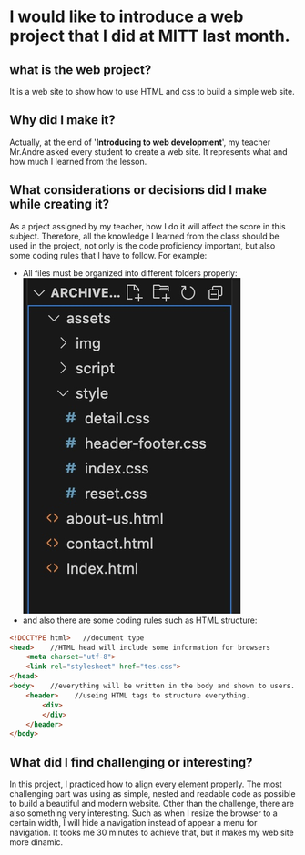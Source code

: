 # I would like to introduce a web project that I did at MITT last month.
## what is the web project?
It is a web site to show how to use HTML and css to build a simple web site.
## Why did I make it? 
Actually, at the end of '**Introducing to web development**', my teacher Mr.Andre asked every student to create a web site. It represents what and how much I learned from the lesson.
## What considerations or decisions did I make while creating it?
As a prject assigned by my teacher, how I do it will affect the score in this subject. Therefore, all the knowledge I learned from the class should be used in the project, not only is the code proficiency important, but also some coding rules that I have to follow. For example:
- All files must be organized into different folders properly:
![Example Image](GithubImages/folder.jpeg) 
- and also there are some coding rules such as HTML structure:
```HTML
<!DOCTYPE html>   //document type
<head>    //HTML head will include some information for browsers
    <meta charset="utf-8">
    <link rel="stylesheet" href="tes.css">
</head>
<body>    //everything will be written in the body and shown to users.
    <header>    //useing HTML tags to structure everything.
        <div>
        </div>
    </header>
</body>
```
## What did I find challenging or interesting?
In this project, I practiced how to align every element properly. The most challenging part was using as simple, nested and readable code as possible to build a beautiful and modern website. Other than the challenge, there are also something very interesting. Such as when I resize the browser to a certain width, I will hide a navigation instead of appear a menu for navigation. It tooks me 30 minutes to achieve that, but it makes my web site more dinamic.


